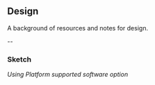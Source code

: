 ## Design 
A background of resources and notes for design.

-- 

### Sketch 
*Using Platform supported software option*



